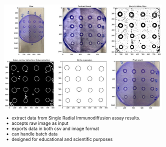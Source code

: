 ![alt text](https://github.com/theXtDev/srid-data-extraction-analysis/blob/main/preview.jpg?raw=true)

- extract data from Single Radial Immunodiffusion assay results.
- accepts raw image as input
- exports data in both csv and image format
- can handle batch data
- designed for educational and scientific purposes

